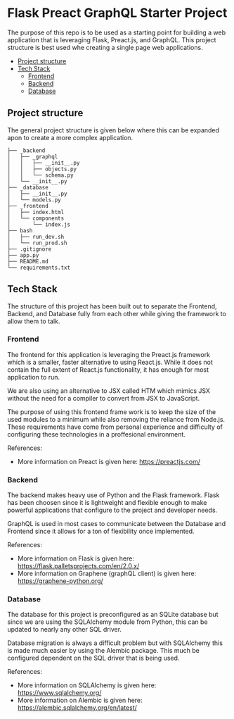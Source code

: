 # Flask Preact GraphQL Starter Project
The purpose of this repo is to be used as a starting point for building a web application that is leveraging Flask, Preact.js, and GraphQL. This project structure is best used whe creating a single page web applications.


* [Project structure](#Projectstructure)
* [Tech Stack](#Techstack)
	* [Frontend](#Frontend)
	* [Backend](#Backend)
	* [Database](#Database)

##  <a name='Projectstructure'></a>Project structure
The general project structure is given below where this can be expanded apon to create a more complex application.
```
├── _backend
│   ├── _graphql
│   │   ├── __init__.py
│   │   ├── objects.py
│   │   └── schema.py
│   └── __init__.py
├── _database
│   ├── __init__.py
│   └── models.py
├── _frontend
│   ├── index.html
│   └── components
│       └── index.js
├── bash
│   ├── run_dev.sh
│   └── run_prod.sh
├── .gitignore
├── app.py
├── README.md
└── requirements.txt
```

##  <a name='Techstack'></a>Tech Stack
The structure of this project has been built out to separate the Frontend, Backend, and Database fully from each other while giving the framework to allow them to talk.

###  <a name='Frontend'></a>Frontend
The frontend for this application is leveraging the Preact.js framework which is a smaller, faster alternative to using React.js. While it does not contain the full extent of React.js functionality, it has enough for most application to run.

We are also using an alternative to JSX called HTM which mimics JSX without the need for a compiler to convert from JSX to JavaScript.

The purpose of using this frontend frame work is to keep the size of the used modules to a minimum while also removing the reliance from Node.js. These requirements have come from personal experience and difficulty of configuring these technologies in a proffesional environment.

References:
- More information on Preact is given here: https://preactjs.com/

###  <a name='Backend'></a>Backend
The backend makes heavy use of Python and the Flask framework. Flask has been choosen since it is lightweight and flexible enough to make powerful applications that configure to the project and developer needs.

GraphQL is used in most cases to communicate between the Database and Frontend since it allows for a ton of flexibility once implemented.

References:
- More information on Flask is given here: https://flask.palletsprojects.com/en/2.0.x/
- More information on Graphene (graphQL client) is given here: https://graphene-python.org/

###  <a name='Database'></a>Database
The database for this project is preconfigured as an SQLite database but since we are using the SQLAlchemy module from Python, this can be updated to nearly any other SQL driver.

Database migration is always a difficult problem but with SQLAlchemy this is made much easier by using the Alembic package. This much be configured dependent on the SQL driver that is being used.

References:
- More information on SQLAlchemy is given here: https://www.sqlalchemy.org/
- More information on Alembic is given here: https://alembic.sqlalchemy.org/en/latest/
